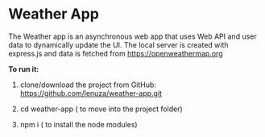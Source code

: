 # Weather App

The Weather app is an asynchronous web app that uses Web API and user data to dynamically update the UI.
 The local server is created with express.js and data is fetched from https://openweathermap.org

__To run it:__

1. clone/download the project from GitHub: https://github.com/lenuza/weather-app.git

2. cd weather-app ( to move into the project folder)

3. npm i ( to install the node modules)